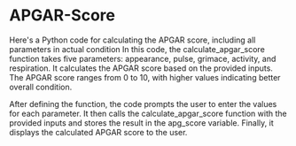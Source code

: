 # APGAR-Score
Here's a Python code for calculating the APGAR score, including all parameters in actual condition
In this code, the calculate_apgar_score function takes five parameters: appearance, pulse, grimace, activity, and respiration. It calculates the APGAR score based on the provided inputs. The APGAR score ranges from 0 to 10, with higher values indicating better overall condition.

After defining the function, the code prompts the user to enter the values for each parameter. It then calls the calculate_apgar_score function with the provided inputs and stores the result in the apg_score variable. Finally, it displays the calculated APGAR score to the user.
